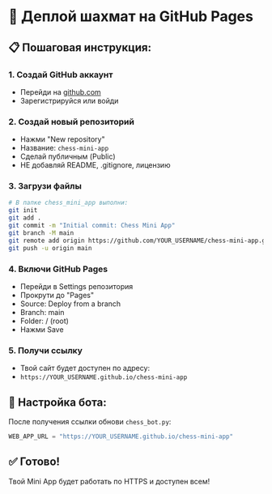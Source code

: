 # 🚀 Деплой шахмат на GitHub Pages

## 📋 Пошаговая инструкция:

### 1. Создай GitHub аккаунт
- Перейди на [github.com](https://github.com)
- Зарегистрируйся или войди

### 2. Создай новый репозиторий
- Нажми "New repository"
- Название: `chess-mini-app`
- Сделай публичным (Public)
- НЕ добавляй README, .gitignore, лицензию

### 3. Загрузи файлы
```bash
# В папке chess_mini_app выполни:
git init
git add .
git commit -m "Initial commit: Chess Mini App"
git branch -M main
git remote add origin https://github.com/YOUR_USERNAME/chess-mini-app.git
git push -u origin main
```

### 4. Включи GitHub Pages
- Перейди в Settings репозитория
- Прокрути до "Pages"
- Source: Deploy from a branch
- Branch: main
- Folder: / (root)
- Нажми Save

### 5. Получи ссылку
- Твой сайт будет доступен по адресу:
- `https://YOUR_USERNAME.github.io/chess-mini-app`

## 🔧 Настройка бота:

После получения ссылки обнови `chess_bot.py`:

```python
WEB_APP_URL = "https://YOUR_USERNAME.github.io/chess-mini-app"
```

## ✅ Готово!

Твой Mini App будет работать по HTTPS и доступен всем!
